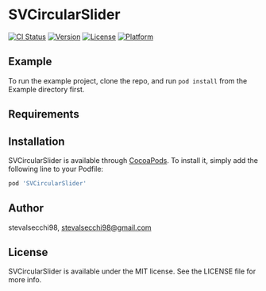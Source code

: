 # SVCircularSlider

[![CI Status](https://img.shields.io/travis/stevalsecchi98/SVCircularSlider.svg?style=flat)](https://travis-ci.org/stevalsecchi98/SVCircularSlider)
[![Version](https://img.shields.io/cocoapods/v/SVCircularSlider.svg?style=flat)](https://cocoapods.org/pods/SVCircularSlider)
[![License](https://img.shields.io/cocoapods/l/SVCircularSlider.svg?style=flat)](https://cocoapods.org/pods/SVCircularSlider)
[![Platform](https://img.shields.io/cocoapods/p/SVCircularSlider.svg?style=flat)](https://cocoapods.org/pods/SVCircularSlider)

## Example

To run the example project, clone the repo, and run `pod install` from the Example directory first.

## Requirements

## Installation

SVCircularSlider is available through [CocoaPods](https://cocoapods.org). To install
it, simply add the following line to your Podfile:

```ruby
pod 'SVCircularSlider'
```

## Author

stevalsecchi98, stevalsecchi98@gmail.com

## License

SVCircularSlider is available under the MIT license. See the LICENSE file for more info.
